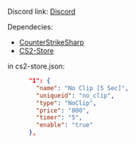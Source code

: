 Discord link: [Discord](https://discord.gg/mKWs2XKf2D)

Dependecies:

- [CounterStrikeSharp](https://github.com/roflmuffin/CounterStrikeSharp)
- [CS2-Store](https://github.com/schwarper/cs2-store)

in cs2-store.json:

```json
      "1": {
        "name": "No Clip [5 Sec]",
        "uniqueid": "no_clip",
        "type": "NoClip",
        "price": "800",
        "timer": "5",
        "enable": "true"
      },
```
